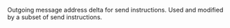 Outgoing message address delta for send instructions. Used and modified
by a subset of send instructions.
